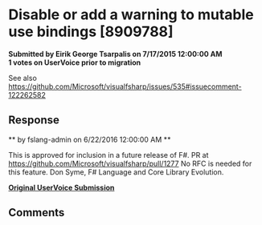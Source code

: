 # Disable or add a warning to mutable use bindings [8909788] #

**Submitted by Eirik George Tsarpalis on 7/17/2015 12:00:00 AM**  
**1 votes on UserVoice prior to migration**  

See also https://github.com/Microsoft/visualfsharp/issues/535#issuecomment-122262582



## Response ##
** by fslang-admin on 6/22/2016 12:00:00 AM **

This is approved for inclusion in a future release of F#.
PR at https://github.com/Microsoft/visualfsharp/pull/1277
No RFC is needed for this feature.
Don Syme, F# Language and Core Library Evolution.


**[Original UserVoice Submission](https://fslang.uservoice.com/forums/245727-f-language/suggestions/8909788)**


## Comments ##

